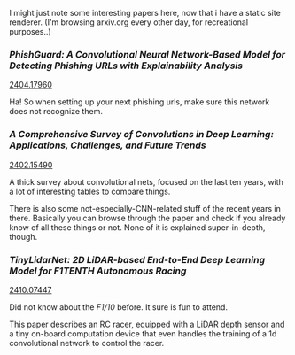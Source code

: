 
I might just note some interesting papers here, now that i have a static site renderer.
(I'm browsing arxiv.org every other day, for recreational purposes..) 

### *PhishGuard: A Convolutional Neural Network-Based Model for Detecting Phishing URLs with Explainability Analysis*

[2404.17960](https://arxiv.org/abs/2404.17960)

Ha! So when setting up your next phishing urls, make sure this network does not recognize them.


### *A Comprehensive Survey of Convolutions in Deep Learning: Applications, Challenges, and Future Trends*

[2402.15490](https://arxiv.org/abs/2402.15490)

A thick survey about convolutional nets, focused on the last ten years, with a lot of 
interesting tables to compare things.

There is also some not-especially-CNN-related stuff of the recent years in there. 
Basically you can browse through the paper and check if you already know of all these things
or not. None of it is explained super-in-depth, though.


### *TinyLidarNet: 2D LiDAR-based End-to-End Deep Learning Model for F1TENTH Autonomous Racing*

[2410.07447](https://arxiv.org/abs/2410.07447)

Did not know about the *F1/10* before. It sure is fun to attend. 

This paper describes an RC racer, equipped with a LiDAR depth sensor and a tiny on-board 
computation device that even handles the training of a 1d convolutional network to control
the racer.
